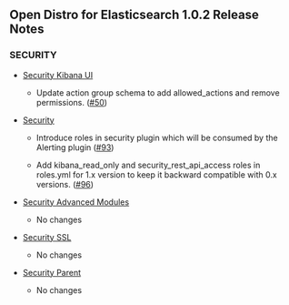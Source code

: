 ## Open Distro for Elasticsearch 1.0.2 Release Notes

### **SECURITY**

* [Security Kibana UI](https://github.com/opendistro-for-elasticsearch/security-kibana-plugin)
    * Update action group schema to add allowed_actions and remove permissions. ([#50](https://github.com/opendistro-for-elasticsearch/security-kibana-plugin/pull/50))

* [Security](https://github.com/opendistro-for-elasticsearch/security/)
    * Introduce roles in security plugin which will be consumed by the Alerting plugin ([#93](https://github.com/opendistro-for-elasticsearch/security/pull/93))

    * Add kibana_read_only and security_rest_api_access roles in roles.yml for 1.x version to keep it backward compatible with 0.x versions. ([#96](https://github.com/opendistro-for-elasticsearch/security/pull/96))

* [Security Advanced Modules](https://github.com/opendistro-for-elasticsearch/security-advanced-modules)
    * No changes

* [Security SSL](https://github.com/opendistro-for-elasticsearch/security-ssl)
    * No changes

* [Security Parent](https://github.com/opendistro-for-elasticsearch/security-parent)
    * No changes
